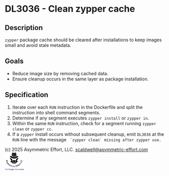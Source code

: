 # DL3036 - Clean zypper cache

## Description
`zypper` package cache should be cleared after installations to keep images
small and avoid stale metadata.

## Goals
- Reduce image size by removing cached data.
- Ensure cleanup occurs in the same layer as package installation.

## Specification
1. Iterate over each `RUN` instruction in the Dockerfile and split the
   instruction into shell command segments.
2. Determine if any segment executes `zypper install` or `zypper in`.
3. Within the same `RUN` instruction, check for a segment running `zypper clean`
   or `zypper cc`.
4. If a `zypper` install occurs without subsequent cleanup, emit `DL3036` at the
   `RUN` line with the message `` `zypper clean` missing after zypper use.``

(c) 2025 Asymmetric Effort, LLC. <scaldwell@asymmetric-effort.com>
[<img src="../img/asymmetric-effort.png" alt="Asymmetric Effort logo" width="60" height="60">](https://asymmetric-effort.com/)
